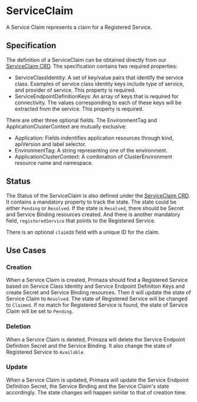 # ServiceClaim

A Service Claim represents a claim for a Registered Service.

## Specification

The definition of a ServiceClaim can be obtained directly from our [ServiceClaim
CRD](../../config/crd/bases/primaza.io_serviceclaims.yaml). The specification
contains two required properties:

- ServiceClassIdentity: A set of key/value pairs that identify the service
  class. Examples of service class identity keys include type of service, and
  provider of service. This property is required.
- ServiceEndpointDefinitionKeys: An array of keys that is required for
  connectivity. The values corresponding to each of these keys will be extracted
  from the service. This property is required.

There are other three optional fields. The EnvironmentTag and
ApplicationClusterContext are mutually exclusive:

- Application: Fields indentifies application resources through kind, apiVersion and label selector. 
- EnvironmentTag: A string representing one of the environment.
- ApplicationClusterContext: A combination of ClusterEnvironment resource name and namespace.

## Status

The Status of the ServiceClaim is also defined under the [ServiceClaim
CRD](../../config/crd/bases/primaza.io_serviceclaims.yaml). It contains a
mandatory property to track the state. The state could be either `Pending` or
`Resolved`. If the state is `Resolved`, there should be Secret and Service
Binding resources created. And there is another mandatory field,
`registeredService` that points to the Registered Service.

There is an optional `claimID` field with a unique ID for the claim.

## Use Cases

### Creation

When a Service Claim is created, Primaza should find a Registered Service based on Service Class Identity and Service Endpoint Definition Keys and create Secret and Service Binding resources. Then it will update the state of Service Claim to `Resolved`.  The state of Registered Service will be changed to `Claimed`. If no match for Registered Service is found, the state of Service Claim will be set to `Pending`.

### Deletion

When a Service Claim is deleted, Primaza will delete the Service Endpoint Definition Secret and the Service Binding.  It also change the state of Registered Service to `Available`.

### Update

When a Service Claim is updated, Primaza will update the Service Endpoint Definition Secret, the Service Binding and the Service Claim's state accordingly.  The state changes will happen similar to that of creation time.
